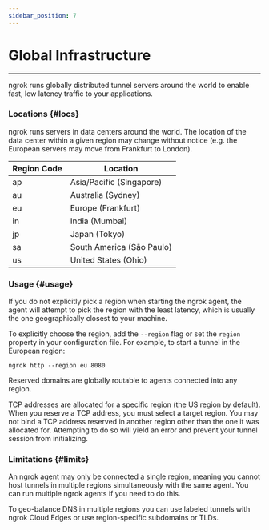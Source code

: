 ```yaml
---
sidebar_position: 7
---
```


# Global Infrastructure

---

ngrok runs globally distributed tunnel servers around the world to enable fast, low latency traffic to your applications.

### Locations {#locs}

ngrok runs servers in data centers around the world. The location of the data center within a given region may change without notice (e.g. the European servers may move from Frankfurt to London).

| Region Code | Location                  |
| ----------- | ------------------------- |
| ap          | Asia/Pacific (Singapore)  |
| au          | Australia (Sydney)        |
| eu          | Europe (Frankfurt)        |
| in          | India (Mumbai)            |
| jp          | Japan (Tokyo)             |
| sa          | South America (São Paulo) |
| us          | United States (Ohio)      |

### Usage {#usage}

If you do not explicitly pick a region when starting the ngrok agent, the agent will attempt to pick the region with the least latency, which is usually the one geographically closest to your machine.

To explicitly choose the region, add the `--region` flag or set the `region` property in your configuration file. For example, to start a tunnel in the European region:

    ngrok http --region eu 8080

Reserved domains are globally routable to agents connected into any region.

TCP addresses are allocated for a specific region (the US region by default). When you reserve a TCP address, you must select a target region. You may not bind a TCP address reserved in another region other than the one it was allocated for. Attempting to do so will yield an error and prevent your tunnel session from initializing.

### Limitations {#limits}

An ngrok agent may only be connected a single region, meaning you cannot host tunnels in multiple regions simultaneously with the same agent. You can run multiple ngrok agents if you need to do this.

To geo-balance DNS in multiple regions you can use labeled tunnels with ngrok Cloud Edges or use region-specific subdomains or TLDs.
